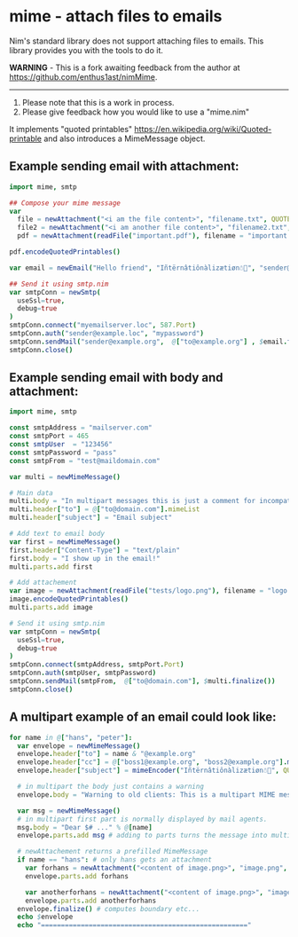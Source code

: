 # mime - attach files to emails

Nim's standard library does not support attaching files to emails. This library provides you with the tools to do it.

**WARNING** - This is a fork awaiting feedback from the author at https://github.com/enthus1ast/nimMime.

____

1. Please note that this is a work in process.
2. Please give feedback how you would like to use a "mime.nim"

It implements "quoted printables" https://en.wikipedia.org/wiki/Quoted-printable
and also introduces a MimeMessage object.


## Example sending email with attachment:

```nim
import mime, smtp

## Compose your mime message
var
  file = newAttachment("<i am the file content>", "filename.txt", QUOTED_PRINTABLES)
  file2 = newAttachment("<i am another file content>", "filename2.txt", BASE64)
  pdf = newAttachment(readFile("important.pdf"), filename = "important.pdf")

pdf.encodeQuotedPrintables()

var email = newEmail("Hello friend", "Iñtërnâtiônàlizætiøn☃💩", "sender@example.org", @["to@example.org"], attachments = @[file,file2,pdf])

## Send it using smtp.nim
var smtpConn = newSmtp(
  useSsl=true,
  debug=true
)
smtpConn.connect("myemailserver.loc", 587.Port)
smtpConn.auth("sender@example.loc", "mypassword")
smtpConn.sendMail("sender@example.org",  @["to@example.org"] , $email.finalize())
smtpConn.close()
```


## Example sending email with body and attachment:

```nim
import mime, smtp

const smtpAddress = "mailserver.com"
const smtpPort = 465
const smtpUser  = "123456"
const smtpPassword = "pass"
const smtpFrom = "test@maildomain.com"

var multi = newMimeMessage()

# Main data
multi.body = "In multipart messages this is just a comment for incompatible clients"
multi.header["to"] = @["to@domain.com"].mimeList
multi.header["subject"] = "Email subject"

# Add text to email body
var first = newMimeMessage()
first.header["Content-Type"] = "text/plain"
first.body = "I show up in the email!"
multi.parts.add first

# Add attachement
var image = newAttachment(readFile("tests/logo.png"), filename = "logo.png")
image.encodeQuotedPrintables()
multi.parts.add image

# Send it using smtp.nim
var smtpConn = newSmtp(
  useSsl=true,
  debug=true
)
smtpConn.connect(smtpAddress, smtpPort.Port)
smtpConn.auth(smtpUser, smtpPassword)
smtpConn.sendMail(smtpFrom,  @["to@domain.com"], $multi.finalize())
smtpConn.close()
```


## A multipart example of an email could look like:

```nim
for name in @["hans", "peter"]:
  var envelope = newMimeMessage()
  envelope.header["to"] = name & "@example.org"
  envelope.header["cc"] = @["boss1@example.org", "boss2@example.org"].mimeList()
  envelope.header["subject"] = mimeEncoder("Iñtërnâtiônàlizætiøn☃💩", QUOTED_PRINTABLES, true)

  # in multipart the body just contains a warning
  envelope.body = "Warning to old clients: This is a multipart MIME message! "

  var msg = newMimeMessage()
  # in multipart first part is normally displayed by mail agents.
  msg.body = "Dear $# ..." % @[name]
  envelope.parts.add msg # adding to parts turns the message into multipart.

  # newAttachement returns a prefilled MimeMessage
  if name == "hans": # only hans gets an attachment
    var forhans = newAttachment("<content of image.png>", "image.png", BASE64)
    envelope.parts.add forhans

    var anotherforhans = newAttachment("<content of image.png>", "image.png", QUOTED_PRINTABLES)
    envelope.parts.add anotherforhans
  envelope.finalize() # computes boundary etc...
  echo $envelope
  echo "===================================================="
```